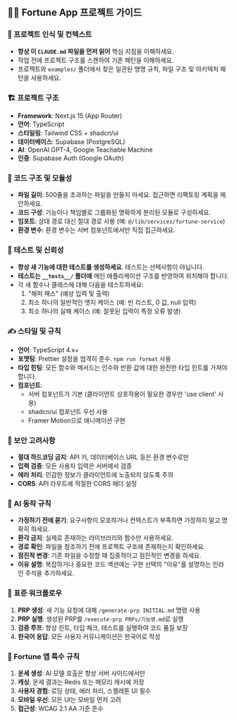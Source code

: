 ## 🏴‍☠️ Fortune App 프로젝트 가이드

### 🔄 프로젝트 인식 및 컨텍스트
- **항상 이 `CLAUDE.md` 파일을 먼저 읽어** 핵심 지침을 이해하세요.
- 작업 전에 프로젝트 구조를 스캔하여 기존 패턴을 이해하세요.
- 프로젝트와 `examples/` 폴더에서 찾은 일관된 명명 규칙, 파일 구조 및 아키텍처 패턴을 사용하세요.

### 🏗️ 프로젝트 구조
- **Framework**: Next.js 15 (App Router)
- **언어**: TypeScript
- **스타일링**: Tailwind CSS + shadcn/ui
- **데이터베이스**: Supabase (PostgreSQL)
- **AI**: OpenAI GPT-4, Google Teachable Machine
- **인증**: Supabase Auth (Google OAuth)

### 🧱 코드 구조 및 모듈성
- **파일 길이**: 500줄을 초과하는 파일을 만들지 마세요. 접근하면 리팩토링 계획을 제안하세요.
- **코드 구성**: 기능이나 책임별로 그룹화된 명확하게 분리된 모듈로 구성하세요.
- **임포트**: 상대 경로 대신 절대 경로 사용 (예: `@/lib/services/fortune-service`)
- **환경 변수**: 환경 변수는 서버 컴포넌트에서만 직접 접근하세요.

### 🧪 테스트 및 신뢰성
- **항상 새 기능에 대한 테스트를 생성하세요**. 테스트는 선택사항이 아닙니다.
- **테스트는 `__tests__/` 폴더에** 메인 애플리케이션 구조를 반영하여 위치해야 합니다.
- 각 새 함수나 클래스에 대해 다음을 테스트하세요:
  1. "해피 패스" (예상 입력 및 출력)
  2. 최소 하나의 일반적인 엣지 케이스 (예: 빈 리스트, 0 값, null 입력)
  3. 최소 하나의 실패 케이스 (예: 잘못된 입력이 특정 오류 발생)

### ✍️ 스타일 및 규칙
- **언어**: TypeScript 4.x+
- **포맷팅**: Prettier 설정을 엄격히 준수. `npm run format` 사용
- **타입 힌팅**: 모든 함수와 메서드는 인수와 반환 값에 대한 완전한 타입 힌트를 가져야 합니다.
- **컴포넌트**: 
  - 서버 컴포넌트가 기본 (클라이언트 상호작용이 필요한 경우만 'use client' 사용)
  - shadcn/ui 컴포넌트 우선 사용
  - Framer Motion으로 애니메이션 구현

### 🔐 보안 고려사항
- **절대 하드코딩 금지**: API 키, 데이터베이스 URL 등은 환경 변수로만
- **입력 검증**: 모든 사용자 입력은 서버에서 검증
- **에러 처리**: 민감한 정보가 클라이언트에 노출되지 않도록 주의
- **CORS**: API 라우트에 적절한 CORS 헤더 설정

### 🧠 AI 동작 규칙
- **가정하기 전에 묻기**: 요구사항이 모호하거나 컨텍스트가 부족하면 가정하지 말고 명확히 하세요.
- **환각 금지**: 실제로 존재하는 라이브러리와 함수만 사용하세요.
- **경로 확인**: 파일을 참조하기 전에 프로젝트 구조에 존재하는지 확인하세요.
- **점진적 변경**: 기존 파일을 수정할 때 집중적이고 점진적인 변경을 하세요.
- **이유 설명**: 복잡하거나 중요한 코드 섹션에는 구현 선택의 "이유"를 설명하는 인라인 주석을 추가하세요.

### 📝 표준 워크플로우
1. **PRP 생성**: 새 기능 요청에 대해 `/generate-prp INITIAL.md` 명령 사용
2. **PRP 실행**: 생성된 PRP를 `/execute-prp PRPs/기능명.md`로 실행
3. **검증 루프**: 항상 린트, 타입 체크, 테스트를 실행하여 코드 품질 보장
4. **한국어 응답**: 모든 사용자 커뮤니케이션은 한국어로 작성

### 🚀 Fortune 앱 특수 규칙
1. **운세 생성**: AI 모델 호출은 항상 서버 사이드에서만
2. **캐싱**: 운세 결과는 Redis 또는 메모리 캐시에 저장
3. **사용자 경험**: 로딩 상태, 에러 처리, 스켈레톤 UI 필수
4. **모바일 우선**: 모든 UI는 모바일 먼저 고려
5. **접근성**: WCAG 2.1 AA 기준 준수